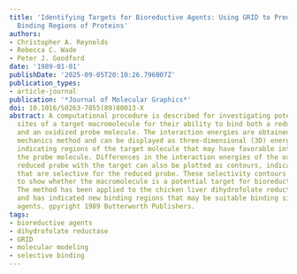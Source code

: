 ```yaml
---
title: 'Identifying Targets for Bioreductive Agents: Using GRID to Predict Selective
  Binding Regions of Proteins'
authors:
- Christopher A. Reynolds
- Rebecca C. Wade
- Peter J. Goodford
date: '1989-01-01'
publishDate: '2025-09-05T20:10:26.796007Z'
publication_types:
- article-journal
publication: '*Journal of Molecular Graphics*'
doi: 10.1016/S0263-7855(89)80013-X
abstract: A computational procedure is described for investigating potential binding
  sites of a target macromolecule for their ability to bind both a reduced probe molecule
  and an oxidized probe molecule. The interaction energies are obtained using a molecular
  mechanics method and can be displayed as three-dimensional (3D) energy contours,
  indicating regions of the target molecule that may have favorable interactions with
  the probe molecule. Differences in the interaction energies of the oxidized and
  reduced probe with the target can also be plotted as contours, indicating regions
  that are selective for the reduced probe. These selectivity contours can be used
  to show whether the macromolecule is a potential target for bioreductive agents.
  The method has been applied to the chicken liver dihydrofolate reductase enzyme
  and has indicated new binding regions that may be suitable binding sites for bioreductive
  agents. o̧pyright 1989 Butterworth Publishers.
tags:
- bioreductive agents
- dihydrofolate reductase
- GRID
- molecular modeling
- selective binding
---
```

